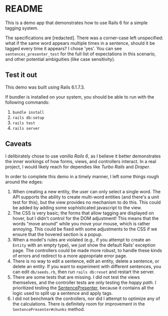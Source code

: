 # README

This is a demo app that demonstrates how to use Rails 6 for a simple tagging system.

The specifications are [redacted]. There was a corner-case left unspecified: what if the same word appears
multiple times in a sentence, should it be tagged every time it appears? I chose 'yes'. 
You can see `sentences_presenter_test` for the full list of expectations in this scenario, and
other potential ambiguities (like case sensitivity).

## Test it out

This demo was built using Rails 6.1.7.3.

If bundler is installed on your system, you should be able to run with the following commands:

1. `bundle install`
2. `rails db:setup`
3. `rails test`
4. `rails server`

## Caveats

I delibirately chose to use _vanilla Rails 6_, as I believe it better demonstrates the inner workings of how
forms, views, and controllers interact. In a real project, I would likely reach for dependies like _Turbo Rails_
and _Draper_.

In order to complete this demo in a timely manner, I left some things rough around the edges:

1. When creating a new entity, the user can only select a single word. The API supports the ability to create
   multi-word entities (and there's a unit test for this), but the view provides no mechanism to do this.
   This could be added by adding some sophisticated javascript to the view.
2. The CSS is very basic; the forms that allow tagging are displayed on hover, but I didn't control for the DOM adjustment!
   This means that the words "move around" while you move your mouse, which is rather annoying. This could be fixed with some
   adjustments to the CSS if we ensure that the hovered section is a popup.
3. When a model's rules are violated (e.g., if you attempt to create an `Entity` with an empty type), we just show the
   default Rails' exception page. The controllers could be made more robust, to handle these kinds of errors and redirect
   to a more appropriate error page.
4. There is no way to edit a sentence, edit an entity, delete a sentence, or delete an entity. If you want to experiment
   with different sentences, you can edit `db/seeds.rb`, then run `rails db:reset` and restart the server.
5. There are some tests that are missing. I did not test the views themselves, and the controller tests are
   only testing the _happy path_. I prioritized testing the [SentencePresenter](app/presenters/sentence_presenter.rb),
   because it contains all the logic used to split up a sentence and apply tags.
6. I did not benchmark the controllers, nor did I attempt to optimize any of the calculations. There is definitely room
   for improvement in the `SentencePresenter#chunks` method.

